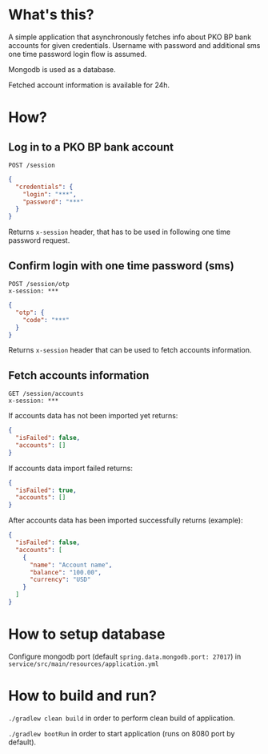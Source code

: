 # What's this?
A simple application that asynchronously fetches info about PKO BP bank accounts for given credentials.
Username with password and additional sms one time password login flow is assumed.

Mongodb is used as a database.

Fetched account information is available for 24h.

# How?
## Log in to a PKO BP bank account
```
POST /session
```
```json
{
  "credentials": {
    "login": "***",
    "password": "***"
  }
}
```
Returns ```x-session``` header, that has to be used in following one time password request.

## Confirm login with one time password (sms)
```
POST /session/otp
x-session: ***
```
```json
{
  "otp": {
    "code": "***"
  }
}
```
Returns ```x-session``` header that can be used to fetch accounts information.

## Fetch accounts information
```
GET /session/accounts
x-session: ***
```
If accounts data has not been imported yet returns:
```json
{
  "isFailed": false,
  "accounts": []
}
```
If accounts data import failed returns:
```json
{
  "isFailed": true,
  "accounts": []
}
```
After accounts data has been imported successfully returns (example):
```json
{
  "isFailed": false,
  "accounts": [
    {
      "name": "Account name",
      "balance": "100.00",
      "currency": "USD"
    }
  ]
}
```

# How to setup database
Configure mongodb port (default `spring.data.mongodb.port: 27017`) in `service/src/main/resources/application.yml`

# How to build and run?
```./gradlew clean build``` in order to perform clean build of application.

```./gradlew bootRun``` in order to start application (runs on 8080 port by default).  
